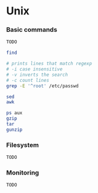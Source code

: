 # Unix

### Basic commands

```bash
TODO

find

# prints lines that match regexp
# -i case insensitive
# -v inverts the search
# -c count lines
grep -E '^root' /etc/passwd

sed
awk

ps aux
gzip
tar
gunzip
```

### Filesystem

```bash
TODO

```

### Monitoring

```bash
TODO

```
